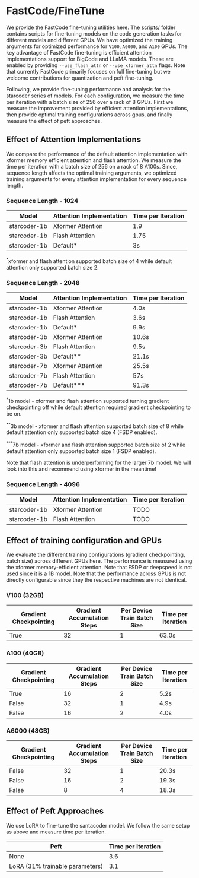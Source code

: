 # FastCode/FineTune

We provide the FastCode fine-tuning utilities here. The [scripts/](scripts/) folder contains scripts for fine-tuning models on the code generation tasks for different models and different GPUs. We have optimized the training arguments for optimized performance for `V100`, `A6000`, and `A100` GPUs. The key advantage of FastCode fine-tuning is efficient attention implementations support for BigCode and LLaMA models. These are enabled by providing `--use_flash_attn` or `--use_xformer_attn` flags. Note that currently FastCode primarily focuses on full fine-tuning but we welcome contributions for quantization and peft fine-tuning.

Following, we provide fine-tuning performance and analysis for the starcoder series of models. For each configuration, we measure the time per iteration with a batch size of 256 over a rack of 8 GPUs. First we measure the improvement provided by efficient attention implementations, then provide optimal training configurations across gpus, and finally measure the effect of peft approaches.

## Effect of Attention Implementations
We compare the performance of the default attention implementation with xformer memory efficient attention and flash attention. We measure the time per iteration with a batch size of 256 on a rack of 8 A100s. Since, sequence length affects the optimal training arguments, we optimized training arguments for every attention implementation for every sequence length.
### Sequence Length - 1024
| Model | Attention Implementation | Time per Iteration |
| --- | --- | --- |
|starcoder-1b | Xformer Attention | 1.9 |
|starcoder-1b | Flash Attention | 1.75 |
|starcoder-1b | Default* | 3s |

<sup>*</sup>xformer and flash attention supported batch size of 4 while default attention only supported batch size 2.

### Sequence Length - 2048
| Model | Attention Implementation | Time per Iteration |
| --- | --- | --- |
|starcoder-1b | Xformer Attention | 4.0s |
|starcoder-1b | Flash Attention | 3.6s |
|starcoder-1b | Default* | 9.9s |
|starcoder-3b | Xformer Attention | 10.6s |
|starcoder-3b | Flash Attention | 9.5s |
|starcoder-3b | Default** | 21.1s |
|starcoder-7b | Xformer Attention | 25.5s |
|starcoder-7b | Flash Attention | 57s |
|starcoder-7b | Default*** | 91.3s |

<sup>*</sup>1b model - xformer and flash attention supported turning gradient checkpointing off while default attention required gradient checkpointing to be on.

<sup>**</sup>3b model - xformer and flash attention supported batch size of 8 while default attention only supported batch size 4 (FSDP enabled).

<sup>***</sup>7b model - xformer and flash attention supported batch size of 2 while default attention only supported batch size 1 (FSDP enabled).

Note that flash attention is underperforming for the larger 7b model. We will look into this and recommend using xformer in the meantime!
### Sequence Length - 4096
| Model | Attention Implementation | Time per Iteration |
| --- | --- | --- |
|starcoder-1b | Xformer Attention | TODO |
|starcoder-1b | Flash Attention | TODO |

## Effect of training configuration and GPUs
We evaluate the different training configurations (gradient checkpointing, batch size) across different GPUs here. The performance is measured using the xformer memory-efficient attention. Note that FSDP or deepspeed is not used since it is a 1B model. Note that the performance across GPUs is not directly configurable since they the respective machines are not identical. 

### V100 (32GB)
| Gradient Checkpointing | Gradient Accumulation Steps | Per Device Train Batch Size | Time per Iteration |
| --- | --- | --- | --- |
| True | 32 | 1 | 63.0s |

### A100 (40GB)
| Gradient Checkpointing | Gradient Accumulation Steps | Per Device Train Batch Size | Time per Iteration |
| --- | --- | --- | --- |
| True | 16 | 2 | 5.2s |
| False | 32 | 1 | 4.9s |
| False | 16 | 2 | 4.0s |

### A6000 (48GB)
| Gradient Checkpointing | Gradient Accumulation Steps | Per Device Train Batch Size | Time per Iteration |
| --- | --- | --- | --- |
| False | 32 | 1 | 20.3s |
| False | 16 | 2 | 19.3s |
| False | 8 | 4 | 18.3s |

## Effect of Peft Approaches
We use LoRA to fine-tune the santacoder model. We follow the same setup as above and measure time per iteration.

| Peft | Time per Iteration |
| --- | --- |
| None | 3.6 |
| LoRA (31% trainable parameters) | 3.1 |
